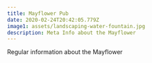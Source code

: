 ```yaml
---
title: Mayflower Pub
date: 2020-02-24T20:42:05.779Z
image1: assets/landscaping-water-fountain.jpg
description: Meta Info about the Mayflower
---
```

Regular information about the Mayflower

